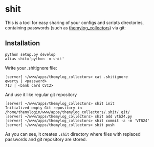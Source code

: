 shit
====

This is a tool for easy sharing of your configs and scripts directories, containing passwords (such as [themylog_collectors](https://github.com/themylogin/themylog_collectors)) via git:

Installation
------------

```
python setup.py develop
alias shit='python -m shit'
```

Write your .shitignore file:

```
[server] ~/www/apps/themylog_collectors> cat .shitignore 
qwerty | <password>
713 | <bank card CVC2>
```

And use it like regular git repository

```
[server] ~/www/apps/themylog_collectors> shit init
Initialized empty Git repository in /home/themylogin/www/apps/themylog_collectors/.shit/.git/
[server] ~/www/apps/themylog_collectors> shit add vtb24.py
[server] ~/www/apps/themylog_collectors> shit commit -a -m 'VTB24'
[server] ~/www/apps/themylog_collectors> shit push
```

As you can see, it creates `.shit` directory where files with replaced passwords and git repository are stored.
